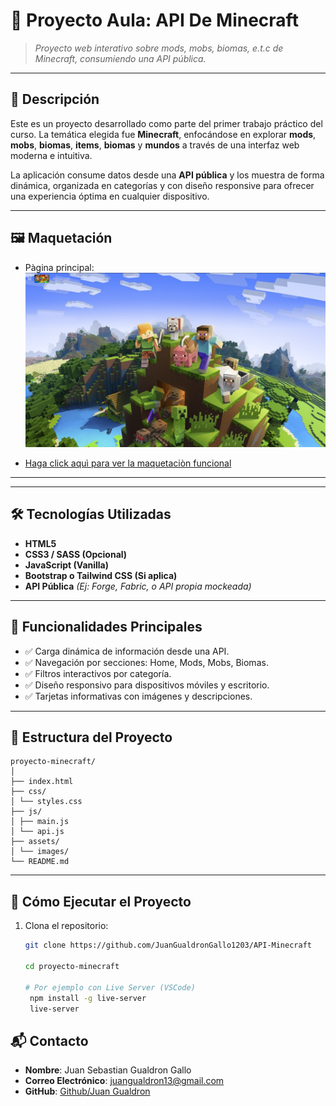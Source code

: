 # 🧱 Proyecto Aula: API De Minecraft

> *Proyecto web interativo sobre mods, mobs, biomas, e.t.c de Minecraft, consumiendo una API pública.*

---

## 📝 Descripción

Este es un proyecto desarrollado como parte del primer trabajo práctico del curso. La temática elegida fue **Minecraft**, enfocándose en explorar **mods**, **mobs**, **biomas**, **items**, **biomas** y **mundos** a través de una interfaz web moderna e intuitiva.

La aplicación consume datos desde una **API pública** y los muestra de forma dinámica, organizada en categorías y con diseño responsive para ofrecer una experiencia óptima en cualquier dispositivo.

---

## 🖼️ Maquetación

- Pàgina principal:
![alt text](./assest/maq.png)


- [Haga click aquì para ver la maquetaciòn funcional]()
---

---

## 🛠️ Tecnologías Utilizadas

- **HTML5**
- **CSS3 / SASS (Opcional)**
- **JavaScript (Vanilla)**
- **Bootstrap o Tailwind CSS (Si aplica)**
- **API Pública** *(Ej: Forge, Fabric, o API propia mockeada)*

---

## 🔧 Funcionalidades Principales

- ✅ Carga dinámica de información desde una API.
- ✅ Navegación por secciones: Home, Mods, Mobs, Biomas.
- ✅ Filtros interactivos por categoría.
- ✅ Diseño responsivo para dispositivos móviles y escritorio.
- ✅ Tarjetas informativas con imágenes y descripciones.

---

## 📁 Estructura del Proyecto
```
proyecto-minecraft/
│
├── index.html
├── css/
│ └── styles.css
├── js/
│ ├── main.js
│ └── api.js
├── assets/
│ └── images/
└── README.md
```

---

## 🚀 Cómo Ejecutar el Proyecto

1. Clona el repositorio:

   ```bash
   git clone https://github.com/JuanGualdronGallo1203/API-Minecraft

   cd proyecto-minecraft

   # Por ejemplo con Live Server (VSCode)
    npm install -g live-server
    live-server


## 📬 Contacto

- **Nombre**: Juan Sebastian Gualdron Gallo
- **Correo Electrónico**: juangualdron13@gmail.com
- **GitHub**: [Github/Juan Gualdron](https://github.com/JuanGualdronGallo1203) 
